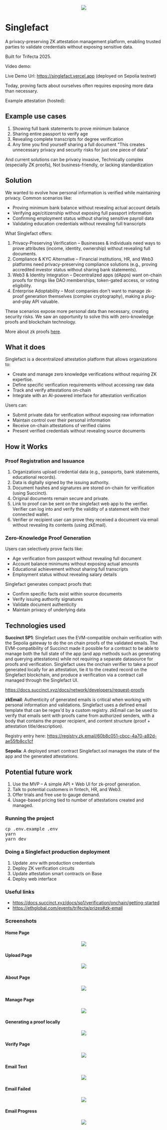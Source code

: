 <p align='center'>
  <img src="https://github.com/cbonoz/trifecta25/blob/main/img/singlefact_bw.png"/>
</p>

# Singlefact

<!-- A SaaS Platform for privacy preserving fact sharing managed on smart contracts with ZK proofs. -->
A privacy-preserving ZK attestation management platform, enabling trusted parties to validate credentials without exposing sensitive data.

Built for Trifecta 2025.

Video demo:

Live Demo Url: https://singlefact.vercel.app (deployed on Sepolia testnet)

Today, proving facts about ourselves often requires exposing more data than necessary.

Example attestation (hosted): 

## Example use cases

1. Showing full bank statements to prove minimum balance
2. Sharing entire passport to verify age
3. Revealing complete transcripts for degree verification
4. Any time you find yourself sharing a full document "This creates unnecessary privacy and security risks for just one piece of data"

And current solutions can be privacy invasive, Technically complex (especially ZK proofs), Not business-friendly, or lacking standardization

## Solution

We wanted to evolve how personal information is verified while maintaining privacy. Common scenarios like:

- Proving minimum bank balance without revealing actual account details
- Verifying age/citizenship without exposing full passport information
- Confirming employment status without sharing sensitive payroll data
- Validating education credentials without revealing full transcripts

What Singlefact offers:

1. Privacy-Preserving Verification – Businesses & individuals need ways to prove attributes (income, identity, ownership) without revealing full documents.
2. Compliance & KYC Alternative – Financial institutions, HR, and Web3 platforms need privacy-preserving compliance solutions (e.g., proving accredited investor status without sharing bank statements).
3. Web3 & Identity Integration – Decentralized apps (dApps) want on-chain proofs for things like DAO memberships, token-gated access, or voting eligibility.
4. Enterprise Adoptability – Most companies don't want to manage zk-proof generation themselves (complex cryptography), making a plug-and-play API valuable.

These scenarios expose more personal data than necessary, creating security risks. We saw an opportunity to solve this with zero-knowledge proofs and blockchain technology.

More about zk proofs <a href="https://docs.succinct.xyz/docs/network/eli5" target="_blank">here</a>.

## What it does

Singlefact is a decentralized attestation platform that allows organizations to:

- Create and manage zero knowledge verifications without requiring ZK expertise.
- Define specific verification requirements without accessing raw data
- Track and verify attestations on-chain
- Integrate with an AI-powered interface for attestation verification

Users can:
- Submit private data for verification without exposing raw information
- Maintain control over their personal information
- Receive on-chain attestations of verified claims
- Present verified credentials without revealing source documents

## How it Works

### Proof Registration and Issuance

1. Organizations upload credential data (e.g., passports, bank statements, educational records).
2. Data is digitally signed by the issuing authority.
3. Document hashes and signatures are stored on-chain for verification (using Succinct).
4. Original documents remain secure and private.
5. Link to proof can be sent on the singlefact web app to the verifier. Verifier can log into and verify the validity of a statement with their connected wallet.
6. Verifier or recipient user can prove they received a document via email without revealing its contents (using zkEmail).


### Zero-Knowledge Proof Generation
Users can selectively prove facts like:
- Age verification from passport without revealing full document
- Account balance minimums without exposing actual amounts
- Educational achievement without sharing full transcripts
- Employment status without revealing salary details

Singlefact generates compact proofs that:
- Confirm specific facts exist within source documents
- Verify issuing authority signatures
- Validate document authenticity
- Maintain privacy of underlying data

## Technologies used

<b>Succinct SP1</b>: Singlefact uses the EVM-compatible onchain verification with the Sepolia gateway to do the on chain proofs of the validated emails. The EVM-compatibility of Succinct made it possible for a contract to be able to manage both the full state of the app (and app methods such as generating and querying attestations) while not requiring a separate datasource for proofs and verification. Singlefact uses the onchain verifier to take a proof generated locally for an attestation, tie it to the created record on the Singlefact blockchain, and produce a verification via a contract call managed through the Singlefact UI.

https://docs.succinct.xyz/docs/network/developers/request-proofs

<b>zkEmail</b>: Authenticity of generated emails is critical when working with personal information and validations. Singlefact uses a defined email template that can be regex'd by a custom registry. zkEmail can be used to verify that emails sent with proofs came from authorized senders, with a body that contains the proper recipient, and content structure (proof + attestation title/description).

Registry entry here: https://registry.zk.email/60b8c051-cbcc-4a70-a92d-ae55fb8cc1cf

<b>Sepolia</b>: A deployed smart contract Singlefact.sol manages the state of the app and the generated attestations.

## Potential future work

1. Use the MVP – A simple API + Web UI for zk-proof generation.
2. Talk to potential customers in fintech, HR, and Web3.
3. Offer trials and free use to gauge demand.
4. Usage-based pricing tied to number of attestations created and managed.


### Running the project

<pre>
cp .env.example .env
yarn
yarn dev
</pre>

### Doing a Singlefact production deployment

1. Update .env with production credentials
2. Deploy ZK verification circuits
3. Update attestation smart contracts on Base
5. Deploy web interface

### Useful links

* https://docs.succinct.xyz/docs/sp1/verification/onchain/getting-started
* https://ethglobal.com/events/trifecta/prizes#zk-email

### Screenshots

#### Home Page
<p align='center'>
  <img src="img/home.png" style="max-width: 800px;"/>
</p>

#### Upload Page
<p align='center'>
  <img src="img/upload.png" style="max-width: 800px;"/>
</p>

#### About Page
<p align='center'>
  <img src="img/about.png" style="max-width: 800px;"/>
</p>

#### Manage Page
<p align='center'>
  <img src="img/prompt.png" style="max-width: 800px;"/>
</p>

#### Generating a proof locally
<p align='center'>
  <img src="img/generate_proof.png" style="max-width: 800px;"/>
</p>

#### Verify Page
<p align='center'>
  <img src="img/verify.png" style="max-width: 800px;"/>
</p>

#### Email Text
<p align='center'>
  <img src="img/email_text.png" style="max-width: 800px;"/>
</p>

#### Email Failed
<p align='center'>
  <img src="img/email_failed.png" style="max-width: 800px;"/>
</p>

#### Email Progress
<p align='center'>
  <img src="img/email_progress.png" style="max-width: 800px;"/>
</p>


